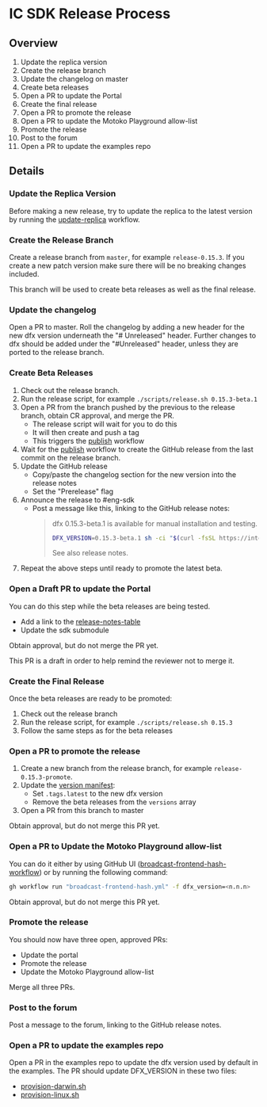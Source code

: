 # IC SDK Release Process

## Overview

1. Update the replica version
1. Create the release branch
1. Update the changelog on master
1. Create beta releases
1. Open a PR to update the Portal
1. Create the final release
1. Open a PR to promote the release
1. Open a PR to update the Motoko Playground allow-list
1. Promote the release
1. Post to the forum
1. Open a PR to update the examples repo

## Details

### Update the Replica Version

Before making a new release, try to update the replica to the latest version
by running the [update-replica] workflow.

### Create the Release Branch

Create a release branch from `master`, for example `release-0.15.3`. If you create a new patch version make sure there will be no breaking changes included.

This branch will be used to create beta releases as well as the final release.

### Update the changelog

Open a PR to master.  Roll the changelog by adding a new header for the
new dfx version underneath the "# Unreleased" header.  Further changes to dfx
should be added under the "#Unreleased" header, unless they are ported to
the release branch.

### Create Beta Releases

1. Check out the release branch.
1. Run the release script, for example `./scripts/release.sh 0.15.3-beta.1`
1. Open a PR from the branch pushed by the previous to the release branch,
obtain CR approval, and merge the PR.
    - The release script will wait for you to do this
    - It will then create and push a tag
    - This triggers the [publish][publish-workflow] workflow
1. Wait for the [publish][publish-workflow] workflow to create the GitHub release
from the last commit on the release branch.
1. Update the GitHub release
    - Copy/paste the changelog section for the new version into the release notes
    - Set the "Prerelease" flag
1. Announce the release to #eng-sdk
    - Post a message like this, linking to the GitHub release notes:
        > dfx 0.15.3-beta.1 is available for manual installation and testing.
        >
        > ```bash
        > DFX_VERSION=0.15.3-beta.1 sh -ci "$(curl -fsSL https://internetcomputer.org/install.sh)"
        > ```
        >
        > See also release notes.
1. Repeat the above steps until ready to promote the latest beta.

### Open a Draft PR to update the Portal

You can do this step while the beta releases are being tested.

- Add a link to the [release-notes-table]
- Update the sdk submodule

Obtain approval, but do not merge the PR yet.

This PR is a draft in order to help remind the reviewer not to merge it.

### Create the Final Release

Once the beta releases are ready to be promoted:

1. Check out the release branch
2. Run the release script, for example `./scripts/release.sh 0.15.3`
3. Follow the same steps as for the beta releases

### Open a PR to promote the release

1. Create a new branch from the release branch, for example `release-0.15.3-promote`.
1. Update the [version manifest][public-manifest]:
    - Set `.tags.latest` to the new dfx version
    - Remove the beta releases from the `versions` array
1. Open a PR from this branch to master

Obtain approval, but do not merge this PR yet.

### Open a PR to Update the Motoko Playground allow-list

You can do it either by using GitHub UI ([broadcast-frontend-hash-workflow])
or by running the following command:

```bash
gh workflow run "broadcast-frontend-hash.yml" -f dfx_version=<n.n.n>
```

Obtain approval, but do not merge this PR yet.

### Promote the release

You should now have three open, approved PRs:

- Update the portal
- Promote the release
- Update the Motoko Playground allow-list

Merge all three PRs.

### Post to the forum

Post a message to the forum, linking to the GitHub release notes.

### Open a PR to update the examples repo

Open a PR in the examples repo to update the dfx version used by default in the examples.
The PR should update DFX_VERSION in these two files:

- [provision-darwin.sh]
- [provision-linux.sh]

[broadcast-frontend-hash-workflow]: https://github.com/dfinity/sdk/actions/workflows/broadcast-frontend-hash.yml
[provision-darwin.sh]: https://github.com/dfinity/examples/blob/master/.github/workflows/provision-darwin.sh
[provision-linux.sh]: https://github.com/dfinity/examples/blob/master/.github/workflows/provision-linux.sh
[public-manifest]: https://github.com/dfinity/sdk/blob/master/public/manifest.json
[publish-workflow]: https://github.com/dfinity/sdk/blob/master/.github/workflows/publish.yml
[release-notes-table]: https://github.com/dfinity/portal/blob/master/docs/other/updates/release-notes/release-notes.md
[update-replica]: https://github.com/dfinity/sdk/actions/workflows/update-replica-version.yml
